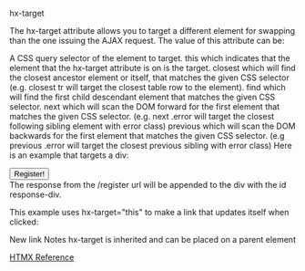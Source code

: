 hx-target

The hx-target attribute allows you to target a different element for swapping than the one issuing the AJAX request. The value of this attribute can be:

A CSS query selector of the element to target.
this which indicates that the element that the hx-target attribute is on is the target.
closest <CSS selector> which will find the closest ancestor element or itself, that matches the given CSS selector (e.g. closest tr will target the closest table row to the element).
find <CSS selector> which will find the first child descendant element that matches the given CSS selector.
next <CSS selector> which will scan the DOM forward for the first element that matches the given CSS selector. (e.g. next .error will target the closest following sibling element with error class)
previous <CSS selector> which will scan the DOM backwards for the first element that matches the given CSS selector. (e.g previous .error will target the closest previous sibling with error class)
Here is an example that targets a div:

<div>
    <div id="response-div"></div>
    <button hx-post="/register" hx-target="#response-div" hx-swap="beforeend">
        Register!
    </button>
</div>
The response from the /register url will be appended to the div with the id response-div.

This example uses hx-target="this" to make a link that updates itself when clicked:

<a hx-post="/new-link" hx-target="this" hx-swap="outerHTML">New link</a>
Notes
hx-target is inherited and can be placed on a parent element

[HTMX Reference](https://htmx.org/attributes/hx-target/)
